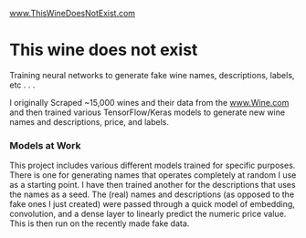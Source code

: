 www.ThisWineDoesNotExist.com


# This wine does not exist
Training neural networks to generate fake wine names, descriptions, labels, etc . . .

I originally Scraped ~15,000 wines and their data from the www.Wine.com and then trained various TensorFlow/Keras models to generate new wine names and descriptions, price, and labels.

### Models at Work
This project includes various different models trained for specific purposes. There is one for generating names that operates completely at random I use as a starting point. I have then trained another for the descriptions that uses the names as a seed. The (real) names and descriptions (as opposed to the fake ones I just created) were passed through a quick model of embedding, convolution, and a dense layer to linearly predict the numeric price value. This is then run on the recently made fake data. 
